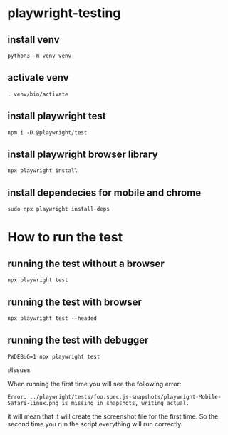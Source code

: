 # playwright-testing

## install venv 
```
python3 -m venv venv
```
## activate venv 
```
. venv/bin/activate
```
## install playwright test
```
npm i -D @playwright/test
```
## install playwright browser library
```
npx playwright install
```
## install dependecies for mobile and chrome 
```
sudo npx playwright install-deps 
```

# How to run the test
## running the test without a browser
```
npx playwright test
```
## running the test with browser
```
npx playwright test --headed
```
## running the test with debugger
```
PWDEBUG=1 npx playwright test
```
#Issues 

When running the first time you will see the following error: 
```
Error: ../playwright/tests/foo.spec.js-snapshots/playwright-Mobile-Safari-linux.png is missing in snapshots, writing actual.
```
it will mean that it will create the screenshot file for the first time. So the second time you run the script everything will run correctly.
